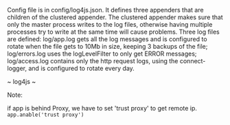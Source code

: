 Config file is in config/log4js.json. It defines three appenders that are children of the clustered appender. The clustered appender makes sure that only the master process writes to the log files, otherwise having multiple processes try to write at the same time will cause problems. Three log files are defined: log/app.log gets all the log messages and is configured to rotate when the file gets to 10Mb in size, keeping 3 backups of the file; log/errors.log uses the logLevelFilter to only get ERROR messages; log/access.log contains only the http request logs, using the connect-logger, and is configured to rotate every day.

~ log4js ~


Note:

if app is behind Proxy, we have to set 'trust proxy' to get remote ip.
``` app.anable('trust proxy') ```
